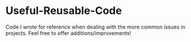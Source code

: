 # Useful-Reusable-Code
Code I wrote for reference when dealing with the more common issues in projects. Feel free to offer additions/improvements!

